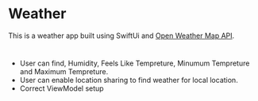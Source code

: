 # Weather



This is a weather app built using SwiftUi and [Open Weather Map API](https://openweathermap.org/). 

#

- User can find, Humidity, Feels Like Tempreture, Minumum Tempreture and Maximum Tempreture.
- User can enable location sharing to find weather for local location.
- Correct ViewModel setup 
#

